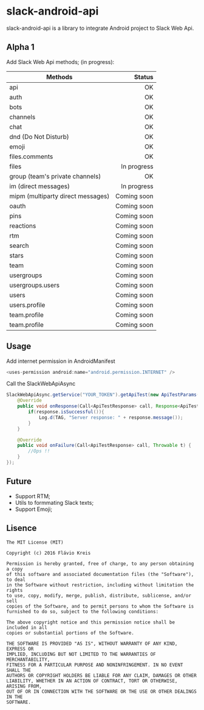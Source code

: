 # slack-android-api

slack-android-api is a library to integrate Android project to Slack Web Api.

## Alpha 1
Add Slack Web Api methods; (in progress):

|Methods                            |Status      |
|-----------------------------------|-----------:|
|api                                |OK          |
|auth                               |OK          |
|bots                               |OK          |
|channels                           |OK          |
|chat                               |OK          |
|dnd (Do Not Disturb)               |OK          |
|emoji                              |OK          |
|files.comments                     |OK          |
|files                              |In progress |
|group (team's private channels)    |OK          |
|im (direct messages)               |In progress |
|mipm (multiparty direct messages)  |Coming soon |
|oauth                              |Coming soon |
|pins                               |Coming soon |
|reactions                          |Coming soon |
|rtm                                |Coming soon |
|search                             |Coming soon |
|stars                              |Coming soon |
|team                               |Coming soon |
|usergroups                         |Coming soon |
|usergroups.users                   |Coming soon |
|users                              |Coming soon |
|users.profile                      |Coming soon |
|team.profile                       |Coming soon |
|team.profile                       |Coming soon |


## Usage

Add internet permission in AndroidManifest
```java
<uses-permission android:name="android.permission.INTERNET" />
```

Call the SlackWebApiAsync
```java
SlackWebApiAsync.getService("YOUR_TOKEN").getApiTest(new ApiTestParams(), new Callback<ApiTestResponse>() {
    @Override
    public void onResponse(Call<ApiTestResponse> call, Response<ApiTestResponse> response) {
        if(response.isSuccessful()){
            Log.d(TAG, "Server response: " + response.message());
        }
    }

    @Override
    public void onFailure(Call<ApiTestResponse> call, Throwable t) {
        //Ops !!
    }
});
```


## Future

- Support RTM; 
- Utils to formmating Slack texts;
- Support Emoji;


## Lisence

```
The MIT License (MIT)

Copyright (c) 2016 Flávio Kreis

Permission is hereby granted, free of charge, to any person obtaining a copy
of this software and associated documentation files (the "Software"), to deal
in the Software without restriction, including without limitation the rights
to use, copy, modify, merge, publish, distribute, sublicense, and/or sell
copies of the Software, and to permit persons to whom the Software is
furnished to do so, subject to the following conditions:

The above copyright notice and this permission notice shall be included in all
copies or substantial portions of the Software.

THE SOFTWARE IS PROVIDED "AS IS", WITHOUT WARRANTY OF ANY KIND, EXPRESS OR
IMPLIED, INCLUDING BUT NOT LIMITED TO THE WARRANTIES OF MERCHANTABILITY,
FITNESS FOR A PARTICULAR PURPOSE AND NONINFRINGEMENT. IN NO EVENT SHALL THE
AUTHORS OR COPYRIGHT HOLDERS BE LIABLE FOR ANY CLAIM, DAMAGES OR OTHER
LIABILITY, WHETHER IN AN ACTION OF CONTRACT, TORT OR OTHERWISE, ARISING FROM,
OUT OF OR IN CONNECTION WITH THE SOFTWARE OR THE USE OR OTHER DEALINGS IN THE
SOFTWARE.
```

